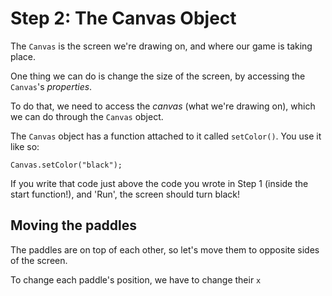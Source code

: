 # Step 2: The Canvas Object

The `Canvas` is the screen we're drawing on, and where our game is taking place.

One thing we can do is change the size of the screen, by accessing the `Canvas`'s *properties*.

To do that, we need to access the *canvas* (what we're drawing on), which we can do through the `Canvas` object.

The `Canvas` object has a function attached to it called `setColor()`. You use it like so:

`Canvas.setColor("black");`

If you write that code just above the code you wrote in Step 1 (inside the start function!), and 'Run', the screen should turn black!

## Moving the paddles

The paddles are on top of each other, so let's move them to opposite sides of the screen.

To change each paddle's position, we have to change their `x` 